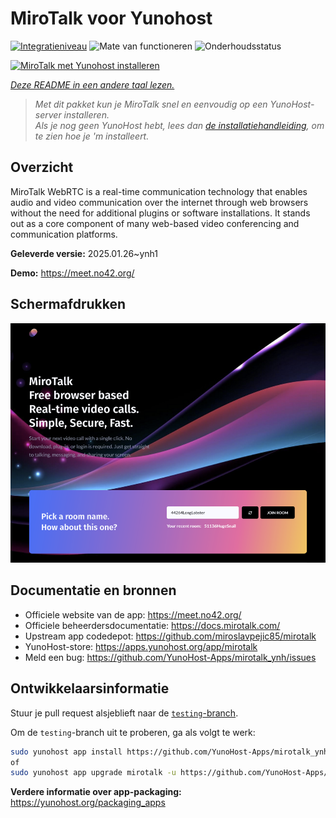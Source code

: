 <!--
NB: Deze README is automatisch gegenereerd door <https://github.com/YunoHost/apps/tree/master/tools/readme_generator>
Hij mag NIET handmatig aangepast worden.
-->

# MiroTalk voor Yunohost

[![Integratieniveau](https://apps.yunohost.org/badge/integration/mirotalk)](https://ci-apps.yunohost.org/ci/apps/mirotalk/)
![Mate van functioneren](https://apps.yunohost.org/badge/state/mirotalk)
![Onderhoudsstatus](https://apps.yunohost.org/badge/maintained/mirotalk)

[![MiroTalk met Yunohost installeren](https://install-app.yunohost.org/install-with-yunohost.svg)](https://install-app.yunohost.org/?app=mirotalk)

*[Deze README in een andere taal lezen.](./ALL_README.md)*

> *Met dit pakket kun je MiroTalk snel en eenvoudig op een YunoHost-server installeren.*  
> *Als je nog geen YunoHost hebt, lees dan [de installatiehandleiding](https://yunohost.org/install), om te zien hoe je 'm installeert.*

## Overzicht

MiroTalk WebRTC is a real-time communication technology that enables audio and video communication over the internet through web browsers without the need for additional plugins or software installations. It stands out as a core component of many web-based video conferencing and communication platforms.


**Geleverde versie:** 2025.01.26~ynh1

**Demo:** <https://meet.no42.org/>

## Schermafdrukken

![Schermafdrukken van MiroTalk](./doc/screenshots/screenshot.png)

## Documentatie en bronnen

- Officiele website van de app: <https://meet.no42.org/>
- Officiele beheerdersdocumentatie: <https://docs.mirotalk.com/>
- Upstream app codedepot: <https://github.com/miroslavpejic85/mirotalk>
- YunoHost-store: <https://apps.yunohost.org/app/mirotalk>
- Meld een bug: <https://github.com/YunoHost-Apps/mirotalk_ynh/issues>

## Ontwikkelaarsinformatie

Stuur je pull request alsjeblieft naar de [`testing`-branch](https://github.com/YunoHost-Apps/mirotalk_ynh/tree/testing).

Om de `testing`-branch uit te proberen, ga als volgt te werk:

```bash
sudo yunohost app install https://github.com/YunoHost-Apps/mirotalk_ynh/tree/testing --debug
of
sudo yunohost app upgrade mirotalk -u https://github.com/YunoHost-Apps/mirotalk_ynh/tree/testing --debug
```

**Verdere informatie over app-packaging:** <https://yunohost.org/packaging_apps>
